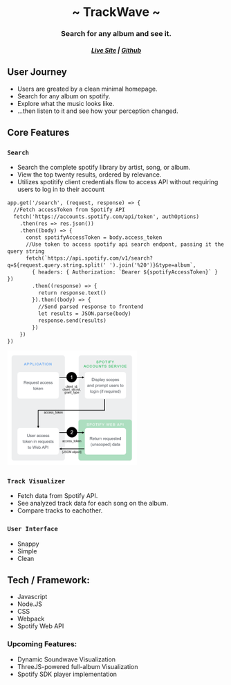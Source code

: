 
<h1 align="center" > ~ TrackWave ~ </h1>
<h3 align="center"> Search for any album and see it. </h3>
<h5 align="center">
<a href='https://trackwave.herokuapp.com/'>Live Site</a> | <a href=https://github.com/pfranciskoe/TrackWave>Github</a>
</h5>

## User Journey

* Users are greated by a clean minimal homepage.
* Search for any album on spotify.
* Explore what the music looks like.
* ...then listen to it and see how your perception changed.

## Core Features

### `Search`
* Search the complete spotify library by artist, song, or album.
* View the top twenty results, ordered by relevance.
* Utilizes spotitify client credentials flow to access API without requiring users to log in to their account
```
app.get('/search', (request, response) => {
  //Fetch accessToken from Spotify API
  fetch('https://accounts.spotify.com/api/token', authOptions)
    .then(res => res.json())
    .then((body) => {
      const spotifyAccessToken = body.access_token
      //Use token to access spotify api search endpont, passing it the query string
      fetch(`https://api.spotify.com/v1/search?q=${request.query.string.split(' ').join('%20')}&type=album`,
        { headers: { Authorization: `Bearer ${spotifyAccessToken}` } })
        .then((response) => {
          return response.text()
        }).then((body) => {
          //Send parsed response to frontend
          let results = JSON.parse(body)
          response.send(results)
        })
    })
})
```
<img
		width="300"
		alt="Spotify API"
		src="https://github.com/pfranciskoe/TrackWave/blob/master/public/AuthG_ClientCredentials.png">
### `Track Visualizer`
* Fetch data from Spotify API.
* See analyzed track data for each song on the album.
* Compare tracks to eachother.

### `User Interface`
* Snappy
* Simple
* Clean


## Tech / Framework:
* Javascript
* Node.JS
* CSS
* Webpack
* Spotify Web API

### Upcoming Features:

* Dynamic Soundwave Visualization
* ThreeJS-powered full-album Visualization
* Spotify SDK player implementation